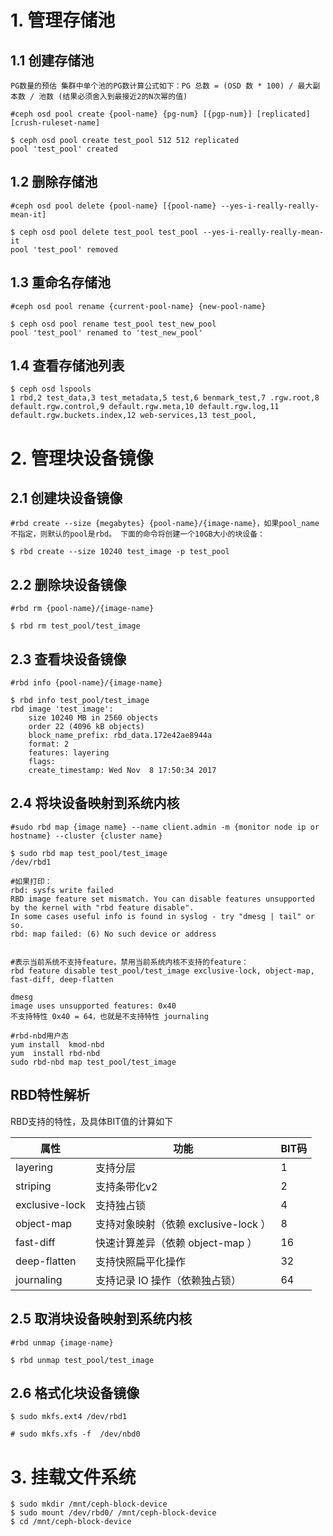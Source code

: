 # 1. 管理存储池
## 1.1  创建存储池
``
PG数量的预估
集群中单个池的PG数计算公式如下：PG 总数 = (OSD 数 * 100) / 最大副本数 / 池数 (结果必须舍入到最接近2的N次幂的值)
``

```
#ceph osd pool create {pool-name} {pg-num} [{pgp-num}] [replicated] [crush-ruleset-name]
 
$ ceph osd pool create test_pool 512 512 replicated
pool 'test_pool' created
```
## 1.2  删除存储池
```
#ceph osd pool delete {pool-name} [{pool-name} --yes-i-really-really-mean-it]
 
$ ceph osd pool delete test_pool test_pool --yes-i-really-really-mean-it
pool 'test_pool' removed
```
## 1.3 重命名存储池
```
#ceph osd pool rename {current-pool-name} {new-pool-name}
 
$ ceph osd pool rename test_pool test_new_pool
pool 'test_pool' renamed to 'test_new_pool'
```
## 1.4 查看存储池列表
```
$ ceph osd lspools
1 rbd,2 test_data,3 test_metadata,5 test,6 benmark_test,7 .rgw.root,8 default.rgw.control,9 default.rgw.meta,10 default.rgw.log,11 default.rgw.buckets.index,12 web-services,13 test_pool,
```
# 2. 管理块设备镜像
## 2.1 创建块设备镜像
```
#rbd create --size {megabytes} {pool-name}/{image-name}，如果pool_name不指定，则默认的pool是rbd。 下面的命令将创建一个10GB大小的块设备：
 
$ rbd create --size 10240 test_image -p test_pool
```
## 2.2 删除块设备镜像
```
#rbd rm {pool-name}/{image-name}
 
$ rbd rm test_pool/test_image
```
## 2.3 查看块设备镜像
```
#rbd info {pool-name}/{image-name}
 
$ rbd info test_pool/test_image
rbd image 'test_image':
    size 10240 MB in 2560 objects
    order 22 (4096 kB objects)
    block_name_prefix: rbd_data.172e42ae8944a
    format: 2
    features: layering
    flags:
    create_timestamp: Wed Nov  8 17:50:34 2017
```
## 2.4 将块设备映射到系统内核
```
#sudo rbd map {image name} --name client.admin -m {monitor node ip or hostname} --cluster {cluster name}
 
$ sudo rbd map test_pool/test_image
/dev/rbd1
 
#如果打印：
rbd: sysfs write failed
RBD image feature set mismatch. You can disable features unsupported by the kernel with "rbd feature disable".
In some cases useful info is found in syslog - try "dmesg | tail" or so.
rbd: map failed: (6) No such device or address
 
 
#表示当前系统不支持feature，禁用当前系统内核不支持的feature：
rbd feature disable test_pool/test_image exclusive-lock, object-map, fast-diff, deep-flatten
 
dmesg
image uses unsupported features: 0x40
不支持特性 0x40 = 64，也就是不支持特性 journaling
 
#rbd-nbd用户态
yum install  kmod-nbd
yum  install rbd-nbd
sudo rbd-nbd map test_pool/test_image
```

## RBD特性解析
RBD支持的特性，及具体BIT值的计算如下

| 属性 | 功能 | BIT码 |
|---|---|---|
| layering | 支持分层 | 1 |
| striping | 支持条带化v2 | 2 |
| exclusive-lock | 支持独占锁 | 4 |
| object-map | 支持对象映射（依赖 exclusive-lock ） | 8 |
| fast-diff	| 快速计算差异（依赖 object-map ）| 16 |
| deep-flatten | 支持快照扁平化操作 | 32 |
| journaling | 支持记录 IO 操作（依赖独占锁）| 64 |


## 2.5  取消块设备映射到系统内核
```
#rbd unmap {image-name}
 
$ rbd unmap test_pool/test_image
```
## 2.6 格式化块设备镜像
```
$ sudo mkfs.ext4 /dev/rbd1
 
# sudo mkfs.xfs -f  /dev/nbd0
```
# 3. 挂载文件系统
```
$ sudo mkdir /mnt/ceph-block-device
$ sudo mount /dev/rbd0/ /mnt/ceph-block-device
$ cd /mnt/ceph-block-device
```
